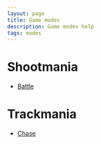 ```yaml
---
layout: page
title: Game modes
description: Game modes help
tags: modes
---
```


# Shootmania

* [Battle](shootmania/battle.html)

# Trackmania

* [Chase](trackmania/chase.html)